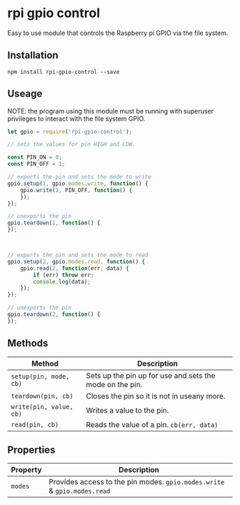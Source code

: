 # rpi gpio control

Easy to use module that controls the Raspberry pi GPIO via the file system.


## Installation
`npm install rpi-gpio-control --save`


## Useage

NOTE: the program using this module must be running with superuser privileges to interact with the file system GPIO.

```javascript
let gpio = require('rpi-gpio-control');

// sets the values for pin HIGH and LOW.

const PIN_ON = 0;
const PIN_OFF = 1;

// exports the pin and sets the mode to write
gpio.setup(1, gpio.modes.write, function() {
    gpio.write(1, PIN_OFF, function() {
    });
});

// unexports the pin
gpio.teardown(1, function() {
});



// exports the pin and sets the mode to read
gpio.setup(2, gpio.modes.read, function() {
    gpio.read(2, function(err, data) {
		if (err) throw err;
    	console.log(data);
    });
});

// unexports the pin
gpio.teardown(2, function() {
});

```

## Methods

|Method|Description|
|---|---|
|`setup(pin, mode, cb)`| Sets up the pin up for use and sets the mode on the pin. |
|`teardown(pin, cb)`| Closes the pin so it is not in useany more. |
|`write(pin, value, cb)`| Writes a value to the pin. |
|`read(pin, cb)`| Reads the value of a pin. `cb(err, data)` |


## Properties

| Property |Description|
|---|---|
|`modes`| Provides access to the pin modes. `gpio.modes.write` & `gpio.modes.read` |
